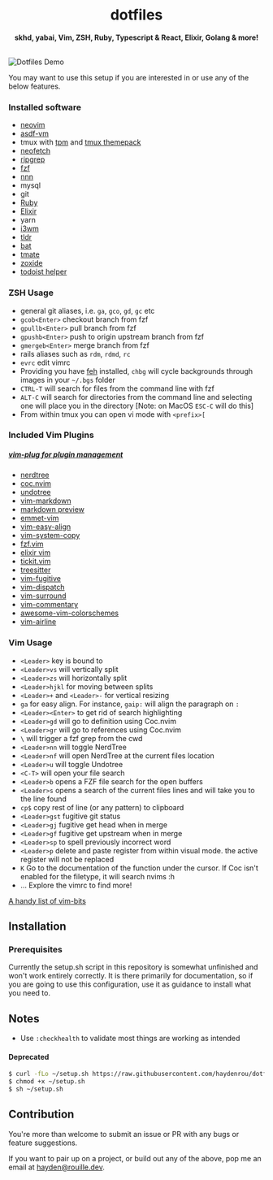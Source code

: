 <div align="center">
        <h1>dotfiles</h1>
        <strong>skhd, yabai, Vim, ZSH, Ruby, Typescript & React, Elixir, Golang & more!</strong>
</div>
<br>

![Dotfiles Demo](https://i.imgur.com/muOQBBa.png)

You may want to use this setup if you are interested in or use any of the below features.

### Installed software
- [neovim](https://neovim.io/)
- [asdf-vm](https://github.com/asdf-vm/asdf)
- tmux with [tpm](https://github.com/tmux-plugins/tpm) and [tmux themepack](https://github.com/jimeh/tmux-themepack)
- [neofetch](https://github.com/dylanaraps/neofetch)
- [ripgrep](https://github.com/BurntSushi/ripgrep)
- [fzf](https://github.com/junegunn/fzf)
- [nnn](https://github.com/jarun/nnn)
- mysql
- git
- [Ruby](https://github.com/ruby/ruby)
- [Elixir](https://elixir-lang.org/)
- yarn
- [i3wm](https://github.com/i3/i3)
- [tldr](https://tldr.sh)
- [bat](https://github.com/sharkdp/bat)
- [tmate](https://tmate.io/)
- [zoxide](https://github.com/ajeetdsouza/zoxide)
- [todoist helper](https://github.com/haydenrou/todoist_helper)

### ZSH Usage
- general git aliases, i.e. `ga`, `gco`, `gd`, `gc` etc
- `gcob<Enter>` checkout branch from fzf
- `gpullb<Enter>` pull branch from fzf
- `gpushb<Enter>` push to origin upstream branch from fzf
- `gmergeb<Enter>` merge branch from fzf
- rails aliases such as `rdm`, `rdmd`, `rc`
- `evrc` edit vimrc
- Providing you have [feh](https://github.com/derf/feh) installed, `chbg` will cycle backgrounds through images in your `~/.bgs` folder
- `CTRL-T` will search for files from the command line with fzf
- `ALT-C` will search for directories from the command line and selecting one will place you in the directory [Note: on MacOS `ESC-C` will do this]
- From within tmux you can open vi mode with `<prefix>[`

### Included Vim Plugins
##### [vim-plug for plugin management](https://github.com/junegunn/vim-plug)
- [nerdtree](https://github.com/preservim/nerdtree)
- [coc.nvim ](https://github.com/neoclide/coc.nvim)
- [undotree](https://github.com/mbbill/undotree)
- [vim-markdown](https://github.com/plasticboy/vim-markdown)
- [markdown preview](https://github.com/iamcco/markdown-preview.nvim)
- [emmet-vim](https://github.com/mattn/emmet-vim)
- [vim-easy-align](https://github.com/junegunn/vim-easy-align)
- [vim-system-copy](https://github.com/christoomey/vim-system-copy)
- [fzf.vim](https://github.com/junegunn/fzf.vim)
- [elixir vim](https://github.com/elixir-editors/vim-elixir)
- [tickit.vim](https://github.com/haydenrou/tickit.vim)
- [treesitter](https://github.com/nvim-treesitter/nvim-treesitter)
- [vim-fugitive](https://github.com/tpope/vim-fugitive)
- [vim-dispatch](https://github.com/tpope/vim-dispatch)
- [vim-surround](https://github.com/tpope/vim-surround)
- [vim-commentary](https://github.com/tpope/vim-commentary)
- [awesome-vim-colorschemes](https://github.com/rafi/awesome-vim-colorschemes)
- [vim-airline](https://github.com/vim-airline/vim-airline)

### Vim Usage
- `<Leader>` key is bound to ` `
- `<Leader>vs` will vertically split
- `<Leader>zs` will horizontally split
- `<Leader>hjkl` for moving between splits
- `<Leader>+` and `<Leader>-` for vertical resizing
- `ga` for easy align. For instance, `gaip:` will align the paragraph on `:`
- `<Leader><Enter>` to get rid of search highlighting
- `<Leader>gd` will go to definition using Coc.nvim
- `<Leader>gr` will go to references using Coc.nvim
- `\` will trigger a fzf grep from the cwd
- `<Leader>nn` will toggle NerdTree
- `<Leader>nf` will open NerdTree at the current files location
- `<Leader>u` will toggle Undotree
- `<C-T>` will open your file search
- `<Leader>b` opens a FZF file search for the open buffers
- `<Leader>s` opens a search of the current files lines and will take you to the line found
- `cp$` copy rest of line (or any pattern) to clipboard
- `<Leader>gst` fugitive git status
- `<Leader>gj` fugitive get head when in merge
- `<Leader>gf` fugitive get upstream when in merge
- `<Leader>sp` to spell previously incorrect word
- `<Leader>p` delete and paste register from within visual mode. the active register will not be replaced
- `K` Go to the documentation of the function under the cursor. If Coc isn't enabled for the filetype, it will search nvims :h
- ... Explore the vimrc to find more!

[A handy list of vim-bits](./VIMBITS.md)

## Installation
### Prerequisites
Currently the setup.sh script in this repository is somewhat unfinished and won't work entirely correctly.
It is there primarily for documentation, so if you are going to use this configuration, use it as guidance to install what you need to.

## Notes
- Use `:checkhealth` to validate most things are working as intended

#### Deprecated
```sh
$ curl -fLo ~/setup.sh https://raw.githubusercontent.com/haydenrou/dotfiles/master/setup.sh
$ chmod +x ~/setup.sh
$ sh ~/setup.sh
```

## Contribution
You're more than welcome to submit an issue or PR with any bugs or feature suggestions.

If you want to pair up on a project, or build out any of the above, pop me an email at <hayden@rouille.dev>.

